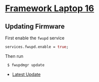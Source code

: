 # [Framework Laptop 16](https://frame.work/)

## Updating Firmware

First enable the `fwupd` service

```nix
services.fwupd.enable = true;
```

Then run

```sh
 $ fwupdmgr update
```

- [Latest Update](https://fwupd.org/lvfs/devices/work.frame.Laptop.Ryzen7040.BIOS.firmware)

